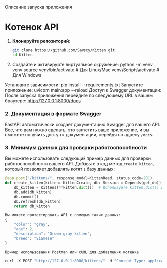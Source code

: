  Описание запуска приложения 
# Котенок API
1. **Клонируйте репозиторий**:
   ```bash
   git clone https://github.com/Savscy/Kitten.git
   cd Kitten
2. Создайте и активируйте виртуальное окружение:
python -m venv venv
source venv/bin/activate  # Для Linux/Mac
venv\Scripts\activate     # Для Windows

Установите зависимости:
pip install -r requirements.txt
Запустите приложение:
uvicorn main:app --reload
Доступ к Swagger документации: После запуска приложения перейдите по следующему URL в вашем браузере:
http://127.0.0.1:8000/docs


### 2. Документация в формате Swagger

FastAPI автоматически создает документацию Swagger для вашего API. Все, что вам нужно сделать, это запустить ваше приложение, и вы сможете получить доступ к документации, перейдя по адресу `/docs`.

### 3. Минимум данных для проверки работоспособности

Вы можете использовать следующий пример данных для проверки работоспособности вашего API. Добавьте в код метод `create_kitten`, который позволяет добавлять котят в базу данных:

```python
@app.post("/kittens/", response_model=KittenRead, status_code=201)
def create_kitten(kitten: KittenCreate, db: Session = Depends(get_db)):
    db_kitten = Kittens(**kitten.dict())  # Используйте kitten.dict() для передачи данных
    db.add(db_kitten)
    db.commit()
    db.refresh(db_kitten)
    return db_kitten

Вы можете протестировать API с помощью таких данных:
{
    "color": "gray",
    "age": 2,
    "description": "Grown gray kitten",
    "breed": "Siamese"
}

Пример использования Postman или cURL для добавления котенка

curl -X POST "http://127.0.0.1:8000/kittens/" -H "Content-Type: application/json" -d '{"color": "gray", "age": 2, "description": "Grown gray kitten", "breed": "Siamese"}'
